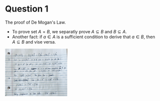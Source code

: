# Question 1

The proof of De Mogan's Law.

- To prove set $A = B$, we separatly prove $A \subseteq B$ and $B \subseteq A$.
- Another fact: if $a \in A$ is a sufficient condition to derive that $a \in B$, then $A \subseteq B$ and vise versa.

<img src="Figures/IMG_0820.jpeg" alt="IMG_0820" style="zoom:20%;" />
